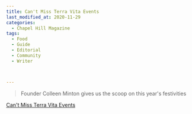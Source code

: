 ```yaml
---
title: Can't Miss Terra Vita Events
last_modified_at: 2020-11-29
categories:
  - Chapel Hill Magazine
tags:
  - Food
  - Guide
  - Editorial 
  - Community
  - Writer



---
```


> Founder Colleen Minton gives us the scoop on this year's festivities

[Can't Miss Terra Vita Events](https://issuu.com/shannonmedia/docs/chmseptoct2016/81)
